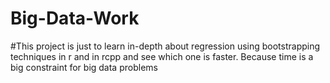 # Big-Data-Work

#This project is just to learn in-depth about regression using bootstrapping techniques in r and in rcpp and see which one is faster. Because time is a big constraint for big data problems

